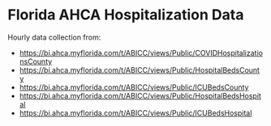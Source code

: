 
# Florida AHCA Hospitalization Data

<!-- badges: start -->
<!-- badges: end -->

Hourly data collection from:

- <https://bi.ahca.myflorida.com/t/ABICC/views/Public/COVIDHospitalizationsCounty>
- <https://bi.ahca.myflorida.com/t/ABICC/views/Public/HospitalBedsCounty>
- <https://bi.ahca.myflorida.com/t/ABICC/views/Public/ICUBedsCounty>
- <https://bi.ahca.myflorida.com/t/ABICC/views/Public/HospitalBedsHospital>
- <https://bi.ahca.myflorida.com/t/ABICC/views/Public/ICUBedsHospital>
